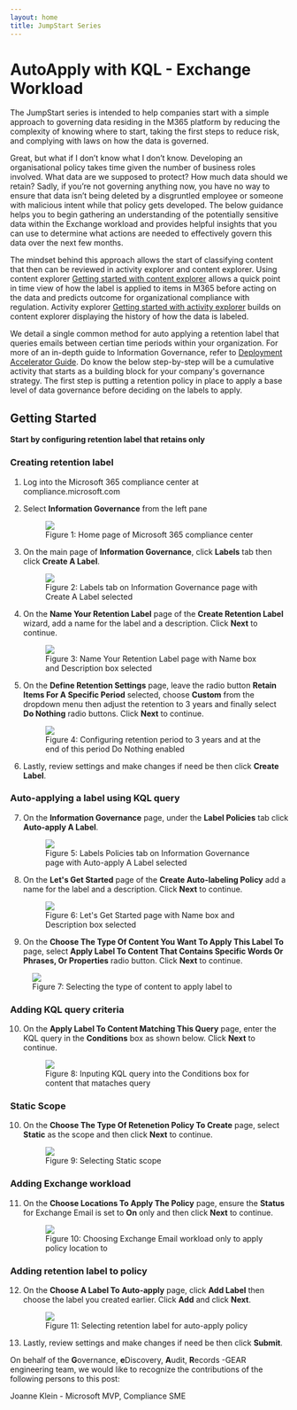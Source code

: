 ```yaml
---
layout: home
title: JumpStart Series
---
```

# AutoApply with KQL - Exchange Workload

The JumpStart series is intended to help companies start with a simple approach to governing data residing in the M365 platform by reducing the complexity of knowing where to start, taking the first steps to reduce risk, and complying with laws on how the data is governed.

Great, but what if I don’t know what I don’t know. Developing an organisational policy takes time given the number of business roles involved.  What data are we supposed to protect? How much data should we retain? Sadly, if you’re not governing anything now, you have no way to ensure that data isn’t being deleted by a disgruntled employee or someone with malicious intent while that policy gets developed. The below guidance helps you to begin gathering an understanding of the potentially sensitive data within the Exchange workload and provides helpful insights that you can use to determine what actions are needed to effectively govern this data over the next few months.

The mindset behind this approach allows the start of classifying content that then can be reviewed in activity explorer and content explorer. Using content explorer [Getting started with content explorer](https://docs.microsoft.com/en-us/microsoft-365/compliance/data-classification-content-explorer?view=o365-worldwide#:~:text=How%20to%20use%20content%20explorer%201%20Open%20Microsoft,the%20label%20from%20the%20list.%20More%20items...%20) allows a quick point in time view of how the label is applied to items in M365 before acting on the data and predicts outcome for organizational compliance with regulation. Activity explorer [Getting started with activity explorer](https://docs.microsoft.com/en-us/microsoft-365/compliance/data-classification-activity-explorer?view=o365-worldwide) builds on content explorer displaying the history of how the data is labeled.

We detail a single common method for  auto applying a retention label that queries emails between certian time periods within your organization. For more of an in-depth guide to Information Governance, refer to [Deployment Accelerator Guide](../..dag/mig-rm). Do know the below step-by-step will be a cumulative activity that starts as a building block for your company's governance strategy. The first step is putting a retention policy in place to apply a base level of data governance before deciding on the labels to apply.

## Getting Started

**Start by configuring retention label that retains only** 

### Creating retention label

1. Log into the Microsoft 365 compliance center at compliance.microsoft.com
2. Select **Information Governance** from the left pane

    <figure>
        <img src="../../jumpstarts/img/migjump/kql-1.5.png"/> 
        <figcaption>Figure 1: Home page of Microsoft 365 compliance center</figcaption>
    </figure>

3. On the main page of **Information Governance**, click **Labels** tab then click **Create A Label**.

    <figure>
        <img src="../../jumpstarts/img/migjump/kql-2.5.png"/> 
        <figcaption>Figure 2: Labels tab on Information Governance page with Create A Label selected</figcaption>
    </figure>

4. On the **Name Your Retention Label** page of the **Create Retention Label** wizard, add a name for the label and a description. Click **Next** to continue.

    <figure>
        <img src="../../jumpstarts/img/migjump/kql-3.png"/> 
        <figcaption>Figure 3: Name Your Retention Label page with Name box and Description box selected</figcaption>
    </figure>

5. On the **Define Retention Settings** page, leave the radio button **Retain Items For A Specific Period** selected, choose **Custom** from the dropdown menu then adjust the retention to 3 years and finally select **Do Nothing** radio buttons. Click **Next** to continue.

    <figure>
        <img src="../../jumpstarts/img/migjump/kql-5.png"/> 
        <figcaption>Figure 4: Configuring retention period to 3 years and at the end of this period Do Nothing enabled </figcaption>
    </figure>

6. Lastly, review settings and make changes if need be then click **Create Label**.

### Auto-applying a label using KQL query

7. On the **Information Governance** page, under the **Label Policies** tab click **Auto-apply A Label**.

      <figure>
        <img src="../../jumpstarts/img/migjump/kql-7.png"/> 
        <figcaption>Figure 5: Labels Policies tab on Information Governance page with Auto-apply A Label selected </figcaption>
    </figure>

 8. On the **Let's Get Started** page of the **Create Auto-labeling Policy** add a name for the label and a description. Click **Next** to continue.  

      <figure>
        <img src="../../jumpstarts/img/migjump/kql-8.png"/> 
        <figcaption>Figure 6: Let's Get Started page with Name box and Description box selected</figcaption>
    </figure>

9. On the **Choose The Type Of Content You Want To Apply This Label To** page, select **Apply Label To Content That Contains Specific Words Or Phrases, Or Properties** radio button. Click **Next** to continue.

  <figure>
        <img src="../../jumpstarts/img/migjump/kql-13.png"/> 
        <figcaption>Figure 7: Selecting the type of content to apply label to </figcaption>
    </figure>

### Adding KQL query criteria

10. On the **Apply Label To Content Matching This Query** page, enter the KQL query in the **Conditions** box as shown below. Click **Next** to continue. 

      <figure>
        <img src="../../jumpstarts/img/migjump/kql-9.png"/> 
        <figcaption>Figure 8: Inputing KQL query into the Conditions box for content that mataches query </figcaption>
    </figure>

### Static Scope

10. On the **Choose The Type Of Retenetion Policy To Create** page, select **Static** as the scope and then click **Next** to continue.

      <figure>
        <img src="../../jumpstarts/img/migjump/kql-12.png"/> 
        <figcaption>Figure 9: Selecting Static scope </figcaption>
    </figure>

### Adding Exchange workload

11. On the **Choose Locations To Apply The Policy** page, ensure the **Status** for Exchange Email is set to **On** only and then click **Next** to continue.

     <figure>
        <img src="../../jumpstarts/img/migjump/kql-10.png"/> 
        <figcaption>Figure 10: Choosing Exchange Email workload only to apply policy location to </figcaption>
    </figure>

### Adding retention label to policy

12. On the **Choose A Label To Auto-apply** page, click **Add Label** then choose the label you created earlier. Click **Add** and click **Next**.

     <figure>
        <img src="../../jumpstarts/img/migjump/kql-11.png"/> 
        <figcaption>Figure 11: Selecting retention label for auto-apply policy </figcaption>
    </figure>

13. Lastly, review settings and make changes if need be then click **Submit**.


On behalf of the **G**overnance, **e**Discovery, **A**udit, **R**ecords -GEAR engineering team, we would like to recognize the contributions of the following persons to this post:

Joanne Klein - Microsoft MVP, Compliance SME
